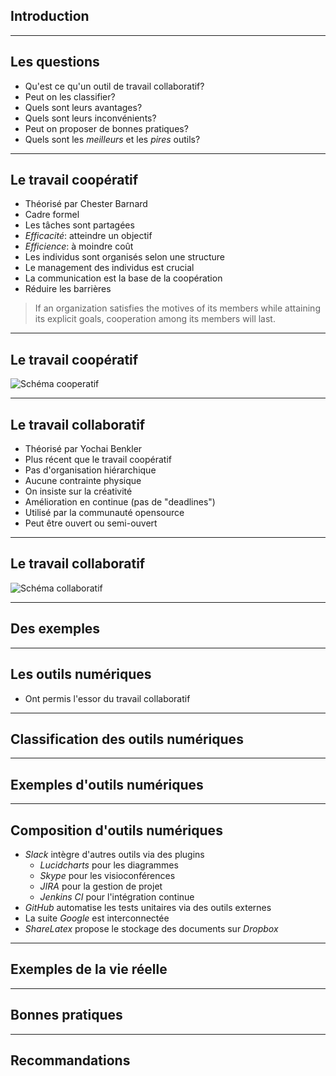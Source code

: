 ## Introduction

---

## Les questions

- Qu'est ce qu'un outil de travail collaboratif?
- Peut on les classifier?
- Quels sont leurs avantages?
- Quels sont leurs inconvénients?
- Peut on proposer de bonnes pratiques?
- Quels sont les *meilleurs* et les *pires* outils?

---

## Le travail coopératif

- Théorisé par Chester Barnard
- Cadre formel
- Les tâches sont partagées
- *Efficacité*: atteindre un objectif
- *Efficience*: à moindre coût
- Les individus sont organisés selon une structure
- Le management des individus est crucial
- La communication est la base de la coopération
- Réduire les barrières

> If an organization satisfies the motives of its members while attaining its explicit goals, cooperation among its members will last.

---

## Le travail coopératif

![Schéma cooperatif](/static/content/ingenierie_collective/schema_cooperatif.jpg)

---

## Le travail collaboratif

- Théorisé par Yochai Benkler
- Plus récent que le travail coopératif
- Pas d'organisation hiérarchique
- Aucune contrainte physique
- On insiste sur la créativité
- Amélioration en continue (pas de "deadlines")
- Utilisé par la communauté opensource
- Peut être ouvert ou semi-ouvert

---

## Le travail collaboratif

![Schéma collaboratif](/static/content/ingenierie_collective/schema_collaboratif.jpg)

---

## Des exemples

---

## Les outils numériques

- Ont permis l'essor du travail collaboratif

---

## Classification des outils numériques

---

## Exemples d'outils numériques

---

## Composition d'outils numériques

- *Slack* intègre d'autres outils via des plugins
	- *Lucidcharts* pour les diagrammes
	- *Skype* pour les visioconférences
	- *JIRA* pour la gestion de projet
	- *Jenkins CI* pour l'intégration continue
- *GitHub* automatise les tests unitaires via des outils externes
- La suite *Google* est interconnectée
- *ShareLatex* propose le stockage des documents sur *Dropbox*

---

## Exemples de la vie réelle

---

## Bonnes pratiques

---

## Recommandations
